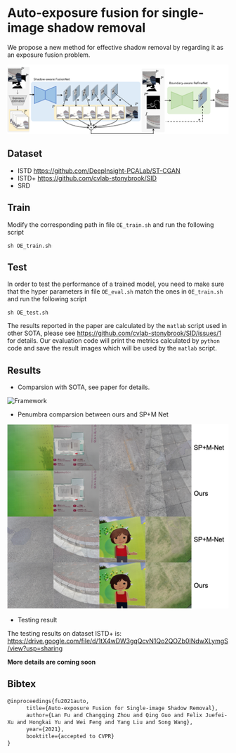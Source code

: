 # Auto-exposure fusion for single-image shadow removal
We propose a new method for effective shadow removal by regarding it as an exposure fusion problem.

![Framework](./images/framework.png)

## Dataset

- ISTD https://github.com/DeepInsight-PCALab/ST-CGAN
- ISTD+ https://github.com/cvlab-stonybrook/SID
- SRD

## Train

Modify the corresponding path in file `OE_train.sh` and run the following script

```shell
sh OE_train.sh
```


## Test

In order to test the performance of a trained model, you need to make sure that the hyper parameters in file `OE_eval.sh` match the ones in `OE_train.sh` and run the following script

```shell
sh OE_test.sh
```

The results reported in the paper are calculated by the `matlab` script used in other SOTA, please see https://github.com/cvlab-stonybrook/SID/issues/1 for details. Our evaluation code will print the metrics calculated by `python` code and save the result images which will be used by the `matlab` script.

## Results

- Comparsion with SOTA, see paper for details.

![Framework](./images/vis_compare.png)


- Penumbra comparsion between ours and SP+M Net

![Framework](./images/edge_comparsion.png)

- Testing result

The testing results on dataset ISTD+ is:
https://drive.google.com/file/d/1tX4wDW3gqQcvN1Qo2QOZb0INdwXLymgS/view?usp=sharing


**More details are coming soon**

## Bibtex

```
@inproceedings{fu2021auto,
      title={Auto-exposure Fusion for Single-image Shadow Removal}, 
      author={Lan Fu and Changqing Zhou and Qing Guo and Felix Juefei-Xu and Hongkai Yu and Wei Feng and Yang Liu and Song Wang},
      year={2021},
      booktitle={accepted to CVPR}
}
```
